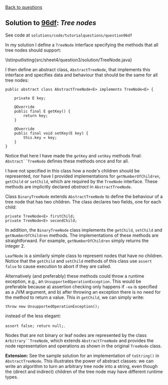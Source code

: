 [Back to questions](../README.md)

## Solution to [96df](../questions/96df): *Tree nodes*

See code at `solutions/code/tutorialquestions/question96df`

In my solution I define a `TreeNode` interface specifying the methods that all tree nodes should support:

\lstinputlisting{src/sheet4/question3/solution/TreeNode.java}

I then define an abstract class, `AbstractTreeNode`, that implements this interface and specifies
data and behaviour that should be the same for all tree nodes:

```
public abstract class AbstractTreeNode<E> implements TreeNode<E> {

	private E key;
	
	@Override
	public final E getKey() {
		return key;
	}
	
	@Override
	public final void setKey(E key) {
		this.key = key;
	}
}
```

Notice that here I have made the `getKey` and `setKey` methods final: `Abstract``TreeNode`
defines these methods once and for all.

I have not specified in this class how a node's children should be represented, nor have I provided implementations for
`getNumberOfChildren`, `getChild` or `setChild`, which are required by the `TreeNode`
interface.  These methods are implicitly declared *abstract* in `AbstractTreeNode`.

Class `BinaryTreeNode` extends `AbstractTreeNode` to define the behaviour of a tree node that has
two children.  The class declares two fields, one for each child:

```
private TreeNode<E> firstChild;
private TreeNode<E> secondChild;
```

In addition, the `BinaryTreeNode` class implements the `getChild`, `setChild` and `getNumberOfChildren` methods.  The implementations
of these methods are straightforward.  For example, `getNumberOfChildren` simply returns the integer 2.

`LeafNode` is a similarly simple class to represent nodes that have no children.  Notice that the `getChild`
and `setChild` methods of this class use `assert false` to cause execution to abort if they are called.

Alternatively (and preferably) these methods could throw a runtime exception, e.g., an `UnsupportedOperationException`.
This would be preferable because a) assertion checking only happens if `-ea` is specified as a JVM argument, and b)
after throwing an exception there is no need for the method to return a value.  This in `getChild`, we can simply write:

`throw new UnsupportedOperationException();`

instead of the less elegant:

`assert false; return null;`.

Nodes that are not binary or leaf nodes are represented by the class `Arbitrary``TreeNode`, which extends `AbstractTreeNode`
and provides the node representation and operations as shown in the original `TreeNode` class.	

**Extension:**  See the sample solution for an implementation of `toString()` in `AbstractTreeNode`.
This illustrates the power of abstract classes: we can write an algorithm to turn an arbitrary tree node into a string, even though the (direct and indirect)
children of the tree node may have different runtime types.

